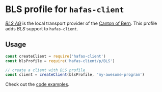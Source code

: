 # BLS profile for `hafas-client`

[*BLS AG*](https://en.wikipedia.org/wiki/BLS_AG) is the local transport provider of the [Canton of Bern](https://en.wikipedia.org/wiki/Canton_of_Bern). This profile adds *BLS* support to `hafas-client`.

## Usage

```js
const createClient = require('hafas-client')
const blsProfile = require('hafas-client/p/BLS')

// create a client with BLS profile
const client = createClient(blsProfile, 'my-awesome-program')
```

Check out the [code examples](example.js).
